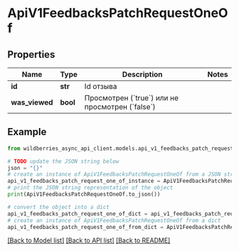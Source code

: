 # ApiV1FeedbacksPatchRequestOneOf


## Properties

Name | Type | Description | Notes
------------ | ------------- | ------------- | -------------
**id** | **str** | Id отзыва | 
**was_viewed** | **bool** | Просмотрен (&#x60;true&#x60;) или не просмотрен (&#x60;false&#x60;) | 

## Example

```python
from wildberries_async_api_client.models.api_v1_feedbacks_patch_request_one_of import ApiV1FeedbacksPatchRequestOneOf

# TODO update the JSON string below
json = "{}"
# create an instance of ApiV1FeedbacksPatchRequestOneOf from a JSON string
api_v1_feedbacks_patch_request_one_of_instance = ApiV1FeedbacksPatchRequestOneOf.from_json(json)
# print the JSON string representation of the object
print(ApiV1FeedbacksPatchRequestOneOf.to_json())

# convert the object into a dict
api_v1_feedbacks_patch_request_one_of_dict = api_v1_feedbacks_patch_request_one_of_instance.to_dict()
# create an instance of ApiV1FeedbacksPatchRequestOneOf from a dict
api_v1_feedbacks_patch_request_one_of_from_dict = ApiV1FeedbacksPatchRequestOneOf.from_dict(api_v1_feedbacks_patch_request_one_of_dict)
```
[[Back to Model list]](../README.md#documentation-for-models) [[Back to API list]](../README.md#documentation-for-api-endpoints) [[Back to README]](../README.md)


